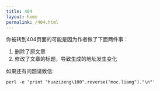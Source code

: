 ```yaml
---
title: 404
layout: home
permalink: /404.html
---
```


你被转到404页面的可能是因为作者做了下面两件事：
<ol>
  <li>删除了原文章</li>
  <li>修改了文章的标题，导致生成的地址发生变化</li>
</ol>
如果还有问题请致信:

    perl -e 'print "huazizeng\100".reverse("moc.liamg")."\n"'